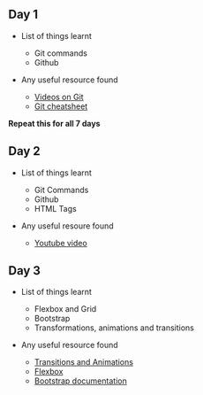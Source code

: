 ## Day 1
- List of things learnt
    - Git commands 
    - Github

- Any useful resource found
    - <a href="https://git-scm.com/videos">Videos on Git</a>
    - <a href="https://github.github.com/training-kit/downloads/github-git-cheat-sheet.pdf">Git cheatsheet</a> 

**Repeat this for all 7 days**
## Day 2
- List of things learnt
    - Git Commands
    - Github
    - HTML Tags
    
- Any useful resoure found
    - <a href="https://www.youtube.com/watch?v=SWYqp7iY_Tc">Youtube video</a>

## Day 3
- List of things learnt
    - Flexbox and Grid
    - Bootstrap
    - Transformations, animations and transitions

- Any useful resource found
    - <a href="https://www.youtube.com/watch?v=zHUpx90NerM&list=PLillGF-RfqbYeckUaD1z6nviTp31GLTH8&index=50">Transitions and Animations</a>
    - <a href="https://www.youtube.com/watch?v=JJSoEo8JSnca">Flexbox</a>
    - <a href="https://getbootstrap.com/docs/4.5/getting-started/introduction/">Bootstrap documentation</a>
